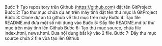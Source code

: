 Bước 1: Tạo repository trên Github (https://github.com) đặt tên GitProject
Bước 2: Tạo thư mục chứa dự án trên máy tính đặt tên thư mục là GitProject
Bước 3: Clone dự án từ github về thư mục trên máy
Bước 4: Tạo file README.md đưa một số nội dung vào
Bước 5: Đẩy file README.md từ thư mục trên máy tính lên Github
Bước 6: Tạo thư mục source, chứa file index.html, news.html. Đưa nội dung bất kỳ vào 2 file.
Bước 7: Đẩy thư mục source chứa 2 file vừa tạo lên Github